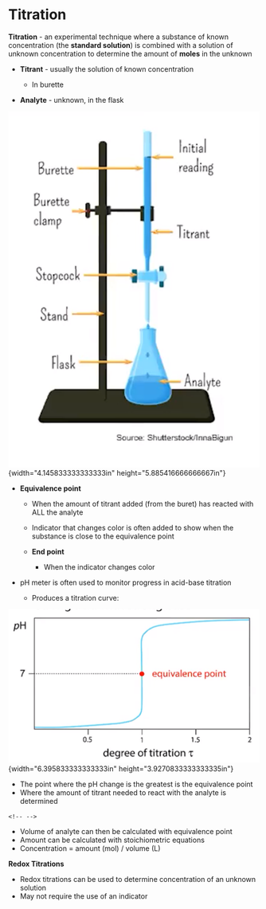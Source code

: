 # Titration

**Titration** - an experimental technique where a substance of known concentration (the **standard solution**) is combined with a solution of unknown concentration to determine the amount of **moles** in the unknown
-   **Titrant** - usually the solution of known concentration

    -   In burette
-   **Analyte** - unknown, in the flask

![Burette Burette clamp Stopcock --- Stand --- Initial reading Titrant I Sout»: ](../media/Unit-4-Titration-image1.png){width="4.145833333333333in" height="5.885416666666667in"}
-   **Equivalence point**

    -   When the amount of titrant added (from the buret) has reacted with ALL the analyte

    -   Indicator that changes color is often added to show when the substance is close to the equivalence point

    -   **End point**

        -   When the indicator changes color
-   pH meter is often used to monitor progress in acid-base titration

    -   Produces a titration curve:

![pH 7 0.5 equivalence point 1.5 degree of titration t 2 ](../media/Unit-4-Titration-image2.png){width="6.395833333333333in" height="3.9270833333333335in"}
-   The point where the pH change is the greatest is the equivalence point
-   Where the amount of titrant needed to react with the analyte is determined

```{=html}
<!-- -->
```
-   Volume of analyte can then be calculated with equivalence point
-   Amount can be calculated with stoichiometric equations
-   Concentration = amount (mol) / volume (L)

**Redox Titrations**
-   Redox titrations can be used to determine concentration of an unknown solution
-   May not require the use of an indicator






